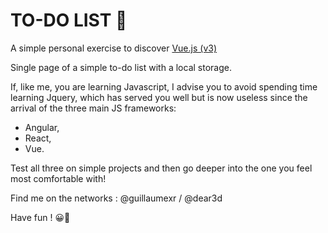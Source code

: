 # TO-DO LIST 📝

A simple personal exercise to discover [Vue.js (v3)](https://v3.vuejs.org/)

Single page of a simple to-do list with a local storage.

If, like me, you are learning Javascript, I advise you to avoid spending time learning Jquery, which has served you well but is now useless since the arrival of the three main JS frameworks:

- Angular,
- React,
- Vue.

Test all three on simple projects and then go deeper into the one you feel most comfortable with!

Find me on the networks : @guillaumexr / @dear3d

Have fun !
😀🤙
